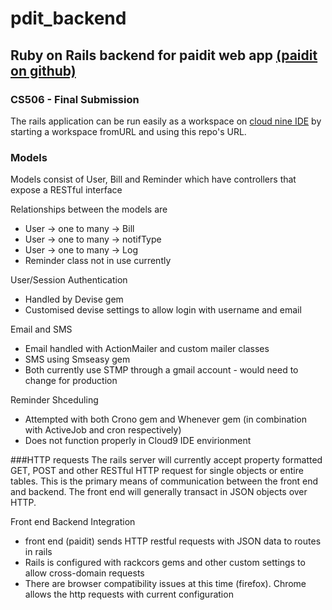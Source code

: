 

# pdit_backend
## Ruby on Rails backend for paidit web app  [\(paidit on github\)](http://github.com/jcskillings/paidit)

### CS506 - Final Submission
The rails application can be run easily as a workspace on [cloud nine IDE](c9.io)
by starting a workspace fromURL and using this repo's URL.

### Models
Models consist of User, Bill and Reminder which have controllers that expose a RESTful interface

Relationships between the models are
* User -> one to many -> Bill
* User -> one to many -> notifType
* User -> one to many -> Log
* Reminder class not in use currently

User/Session Authentication
* Handled by Devise gem
* Customised devise settings to allow login with username and email

Email and SMS
* Email handled with ActionMailer and custom mailer classes
* SMS using Smseasy gem
* Both currently use STMP through a gmail account - would need to change for production

Reminder Shceduling
* Attempted with both Crono gem and Whenever gem (in combination with ActiveJob and cron respectively)
* Does not function properly in Cloud9 IDE envirionment
 

###HTTP requests
The rails server will currently accept property formatted GET, POST and other RESTful HTTP request for single objects or entire tables. This is the primary means of communication between the front end and backend. The front end will generally transact in JSON objects over HTTP.

Front end Backend Integration
* front end (paidit) sends HTTP restful requests with JSON data to routes in rails
* Rails is configured with rackcors gems and other custom settings to allow cross-domain requests
* There are browser compatibility issues at this time (firefox). Chrome allows the http requests with current configuration

